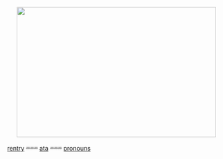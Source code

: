 <p align="center">
  <img width="460" height="300" src="![image](https://github.com/vanixqs/vanixqs/blob/4e9e6635557b32a7098b67934ef1ae23d577e4c9/tumblr_7008fd12ca76c1f682c10832f4df84b0_f256bee9_400.png)">
</p>




   [rentry](https://rentry.co/vanixqs)           ⏔⏔⏔               [ata](https://vanixqs.atabook.org/)             ⏔⏔⏔             [pronouns](https://pronouns.cc/@vanixqs)
